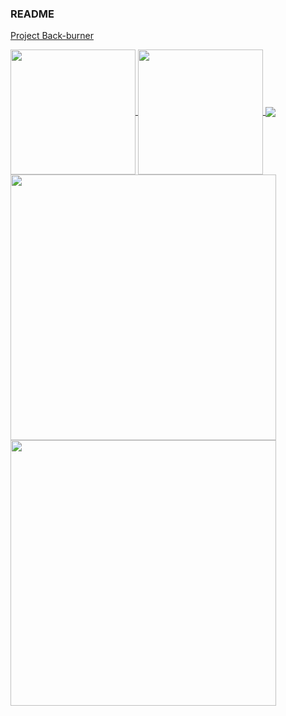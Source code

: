 ### README

[Project Back-burner](https://jarnachao09.notion.site/jarnachao09/Project-Back-burner-665f27ae5ce644379da7a0da0e4a30a5)

<a href="https://github.com/anuraghazra/github-readme-stats">
  <img height=200 align="center" src="https://github-readme-stats.vercel.app/api?username=jarnachao09&theme=radical&rank_icon=github" />
</a>
<a href="https://github.com/anuraghazra/convoychat">
  <img height=200 align="center" src="https://github-readme-stats.vercel.app/api/top-langs/?username=jarnachao09&hide=html,cmake,Jupyter%20Notebook,Tex&theme=radical&layout=compact" />
</a>

<a href="https://github.com/JarnaChao09/Koffect">
  <img align="center" src="https://github-readme-stats.vercel.app/api/pin/?username=jarnachao09&theme=radical&repo=Koffect" />
</a>
<br/>
<a href="https://github.com/JarnaChao09/Kotrix">
  <img width=425 align="center" src="https://github-readme-stats.vercel.app/api/pin/?username=jarnachao09&theme=radical&repo=Kotrix" />
</a>
<a href="https://github.com/JarnaChao09/Regex.kt">
  <img width=425 align="center" src="https://github-readme-stats.vercel.app/api/pin/?username=jarnachao09&theme=radical&repo=Regex.kt" />
</a>
